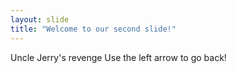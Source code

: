 ```yaml
---
layout: slide
title: "Welcome to our second slide!"
---
```

Uncle Jerry's revenge
Use the left arrow to go back!
